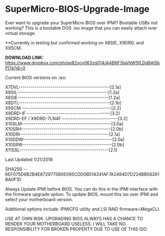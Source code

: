 # SuperMicro-BIOS-Upgrade-Image
Ever want to upgrade your SuperMicro BIOS over IPMI? Bootable USBs not working? This is a bootable DOS .iso image that you can easily attach over virtual storage. 

**Currently in testing but confirmed working on X8SIE, X9DRD, and X9SCM.

**DOWNLOAD LINK:** https://www.dropbox.com/sh/pp82xcv063zg014/AAB6F3IaVhW5fLDd8Al5bPI7a?dl=0

Current BIOS versions on .iso:

X7DVL----------------------------------------------[2.1a]  
X8SIL----------------------------------------------[1.2a]  
X8SIE----------------------------------------------[1.2a]  
X8DTL----------------------------------------------[2.1b]  
X9SCM ---------------------------------------------[2.2]   
X9DRD-IF ------------------------------------------[3.2]   
X9DRD-EF / X9DRD-7LN4F ----------------------------[3.2]   
X10SLM---------------------------------------------[3.0a]  
X10SRH---------------------------------------------[2.0b]  
X10DRI---------------------------------------------[2.1a]   
X10DDW---------------------------------------------[2.0a]  
X10SRW---------------------------------------------[2.0b]  
X11SSL---------------------------------------------[2.1]  

Last Updated 1/21/2018

SHA256 -- 6EF075D6B2B4E8729775B0E065CDD0B514241AF7A2484D7D224BB56261BA0F1D

Always Update IPMI before BIOS. You can do this in the IPMI interface with the firmware upgrade option. To update BIOS, mount this iso over IPMI and select your motherboard version.

Additional options include: IPMICFG utility and LSI RAID firmware+MegaCLI.

USE AT OWN RISK. UPGRADING BIOS ALWAYS HAS A CHANCE TO RENDER YOUR MOTHERBOARD USELESS. I WILL TAKE NO RESPONSIBILITY FOR BROKEN PROPERTY DUE TO USE OF THIS ISO.
